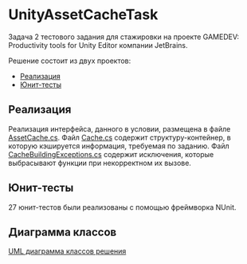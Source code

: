 # UnityAssetCacheTask
Задача 2 тестового задания для стажировки на проекте GAMEDEV: Productivity tools for Unity Editor компании JetBrains.

Решение состоит из двух проектов:

* [Реализация](https://github.com/KrylovBoris/UnityAssetCacheTask/tree/master/AssetCacheImplementation)
* [Юнит-тесты](https://github.com/KrylovBoris/UnityAssetCacheTask/tree/master/AssetCacheTests)

## Реализация
Реализация интерфейса, данного в условии, размещена в файле [AssetCache.cs](https://github.com/KrylovBoris/UnityAssetCacheTask/blob/master/AssetCacheImplementation/AssetCache.cs). Файл [Cache.cs](https://github.com/KrylovBoris/UnityAssetCacheTask/blob/master/AssetCacheImplementation/Cache.cs) содержит структуру-контейнер, в которую кэшируется информация, требуемая по заданию. Файл [CacheBuildingExceptions.cs](https://github.com/KrylovBoris/UnityAssetCacheTask/blob/master/AssetCacheImplementation/CacheBuildingExceptions.cs) содержит исключения, которые выбрасывают функции при некорректном их вызове.

## Юнит-тесты
27 юнит-тестов были реализованы с помощью фреймворка NUnit.

## Диаграмма классов
[UML диаграмма классов решения](https://github.com/KrylovBoris/UnityAssetCacheTask/blob/master/UML/ClassUML.jpg)

